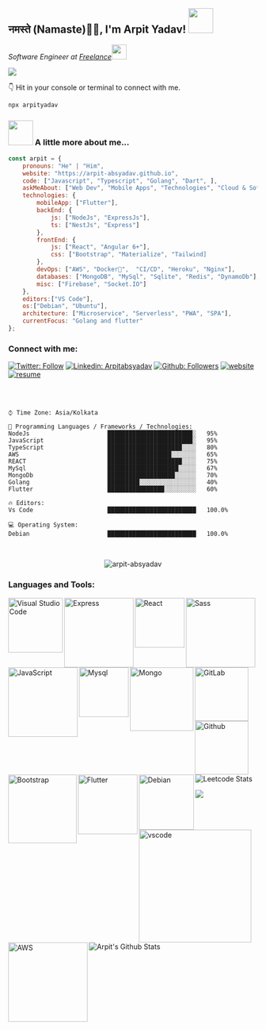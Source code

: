 <h2>नमस्ते (Namaste)🙏🏻, I'm Arpit Yadav!   <img src="https://media.giphy.com/media/12oufCB0MyZ1Go/giphy.gif" width="50"></h2>

<!-- <img align='right' src="https://media.giphy.com/media/M9gbBd9nbDrOTu1Mqx/giphy.gif" width="230"> -->
<p><em>Software Engineer at <a href="http://arpit-absyadav.github.io">Freelance</a><img src="https://media.giphy.com/media/WUlplcMpOCEmTGBtBW/giphy.gif" width="30">
</em></p>
<a href="https://github.com/antonkomarev/github-profile-views-counter">
    <img src="https://komarev.com/ghpvc/?username=arpit-absyadav&style=for-the-badge">
</a>


👇 Hit in your console or terminal to connect with me.

```bash
npx arpityadav
```

### <img src="https://media.giphy.com/media/VgCDAzcKvsR6OM0uWg/giphy.gif" width="50"> A little more about me...

```javascript
const arpit = {
    pronouns: "He" | "Him",
    website: "https://arpit-absyadav.github.io",
    code: ["Javascript", "Typescript", "Golang", "Dart", ],
    askMeAbout: ["Web Dev", "Mobile Apps", "Technologies", "Cloud & Software Architecture",],
    technologies: {
        mobileApp: ["Flutter"],
        backEnd: {
            js: ["NodeJs", "ExpressJs"],
            ts: ["NestJs", "Express"]
        },
        frontEnd: {
            js: ["React", "Angular 6+"],
            css: ["Bootstrap", "Materialize", "Tailwind]
        },
        devOps: ["AWS", "Docker🐳",  "CI/CD", "Heroku", "Nginx"],
        databases: ["MongoDB", "MySql", "Sqlite", "Redis", "DynamoDb"],
        misc: ["Firebase", "Socket.IO"]
    },
    editors:["VS Code"],
    os:["Debian", "Ubuntu"],
    architecture: ["Microservice", "Serverless", "PWA", "SPA"],
    currentFocus: "Golang and flutter"
};
```
### Connect with me:





[![Twitter: Follow](https://img.shields.io/badge/-@arpitabsyadav-blue?style=for-the-badge&logo=Twitter&logoColor=white&link=https://www.twitter.com/arpitabsyadav/)](https://www.twitter.com/arpitabsyadav/)
[![Linkedin: Arpitabsyadav](https://img.shields.io/badge/-arpitabsyadav-blue?style=for-the-badge&logo=Linkedin&logoColor=white&link=https://www.linkedin.com/in/arpitabsyadav/)](https://www.linkedin.com/in/arpitabsyadav/)
[![Github: Followers](https://img.shields.io/badge/-arpit_abs_yadav-blue?style=for-the-badge&logo=Github&logoColor=white&link=https://github.com/arpit-absyadav/)](https://github.com/arpit-absyadav/)
[![website](https://img.shields.io/badge/Website-46a2f1.svg?&style=for-the-badge&logo=Google-Chrome&logoColor=white&link=https://arpit-absyadav.github.io//)](https://arpit-absyadav.github.io//)
[![resume](https://img.shields.io/badge/Download_Resume-46a2f1.svg?&style=for-the-badge&logo=Google-Chrome&logoColor=white&link=https://github.com/arpit-absyadav/resume/raw/master/Arpit%20Yadav.pdf/)](https://github.com/arpit-absyadav/resume/raw/master/Arpit%20Yadav.pdf/)

<br />
<br />



```text
⌚︎ Time Zone: Asia/Kolkata

💬 Programming Languages / Frameworks / Technologies:
NodeJs                      ████████████████████████░   95%
JavaScript                  ████████████████████████░   95%
TypeScript                  █████████████████████░░░░   80%
AWS                         ██████████████████░░░░░░░   65%
REACT                       █████████████████████░░░░   75%
MySql                       ████████████████████░░░░░   67%
MongoDb                     ███████████████████░░░░░░   70%
Golang                      █████████░░░░░░░░░░░░░░░░   40%
Flutter                     ████████████████░░░░░░░░░   60%

🔥 Editors:
Vs Code                     █████████████████████████   100.0%

💻 Operating System:
Debian                      █████████████████████████   100.0%

```
<br />
<p align="center">
  <img src="https://github-readme-stats.vercel.app/api/top-langs/?username=arpit-absyadav&layout=compact&hide=php,c,html,roff&langs_count=10" alt="arpit-absyadav" />
</p>


### Languages and Tools:

<img align="left" alt="Visual Studio Code" width="110px" src="https://img.shields.io/badge/Node.js-339933?style=for-the-badge&logo=nodedotjs&logoColor=white" />
<img align="left" alt="Express" width="140px" src="https://img.shields.io/badge/Express.js-000000?style=for-the-badge&logo=express&logoColor=white" />
<img align="left" alt="React" width="100px" src="https://img.shields.io/badge/React-20232A?style=for-the-badge&logo=react&logoColor=61DAFB" />
<img align="left" alt="Sass" width="140px" src="https://img.shields.io/badge/JavaScript-323330?style=for-the-badge&logo=javascript&logoColor=F7DF1E" />
<img align="left" alt="JavaScript" width="140px" src="https://img.shields.io/badge/TypeScript-007ACC?style=for-the-badge&logo=typescript&logoColor=white" />

<br/>
<br/>
<section>
<img align="left" alt="Mysql" width="100px" src="https://img.shields.io/badge/MySQL-005C84?style=for-the-badge&logo=mysql&logoColor=white" />
<img align="left" alt="Mongo" width="128px" src="https://img.shields.io/badge/MongoDB-4EA94B?style=for-the-badge&logo=mongodb&logoColor=white" />
<img align="left" alt="GitLab" width="108px" src="https://img.shields.io/badge/GitLab-330F63?style=for-the-badge&logo=gitlab&logoColor=white" />
<img align="left" alt="Github" width="108px" src="https://img.shields.io/badge/GitHub-100000?style=for-the-badge&logo=github&logoColor=white" />
<img align="left" alt="Bootstrap" width="138px" src="https://img.shields.io/badge/Bootstrap-563D7C?style=for-the-badge&logo=bootstrap&logoColor=white" />
</section>
<br/>
<br/>
<section>
<img align="left" alt="Flutter" width="120px" src="https://img.shields.io/badge/Flutter-02569B?style=for-the-badge&logo=flutter&logoColor=white" />
<img align="left" alt="Debian" width="111px" src="https://img.shields.io/badge/Debian-A81D33?style=for-the-badge&logo=debian&logoColor=white" />
<img align="left" alt="vscode" width="227px" src="https://img.shields.io/badge/Visual_Studio_Code-0078D4?style=for-the-badge&logo=visual%20studio%20code&logoColor=white" />
<img align="left" alt="AWS" width="160px" src="https://img.shields.io/badge/Amazon_AWS-FF9900?style=for-the-badge&logo=amazonaws&logoColor=white" />
</section>
<br />
<br />
<br />
<br />



![Leetcode Stats](https://leetcode.card.workers.dev/?username=arpit-absyadav)

<p align="left">
  <img src="https://github-readme-streak-stats.herokuapp.com/?user=arpit-absyadav&layout=compact" />
</p>

<img align="left" alt="Arpit's Github Stats" src="https://github-readme-stats.vercel.app/api?username=arpit-absyadav&show_icons=true&hide_border=true" />




[website]: https://arpit.absyadav.github.io
[twitter]: https://twitter.com/arpit.absyadv
[linkedin]: https://linkedin.com/in/arpit.absyadav

<br/>



